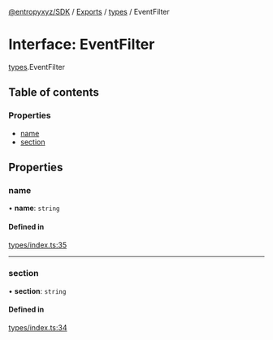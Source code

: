 [@entropyxyz/SDK](../README.md) / [Exports](../modules.md) / [types](../modules/types.md) / EventFilter

# Interface: EventFilter

[types](../modules/types.md).EventFilter

## Table of contents

### Properties

- [name](types.EventFilter.md#name)
- [section](types.EventFilter.md#section)

## Properties

### name

• **name**: `string`

#### Defined in

[types/index.ts:35](https://github.com/entropyxyz/SDK/blob/04833ee/src/types/index.ts#L35)

___

### section

• **section**: `string`

#### Defined in

[types/index.ts:34](https://github.com/entropyxyz/SDK/blob/04833ee/src/types/index.ts#L34)
